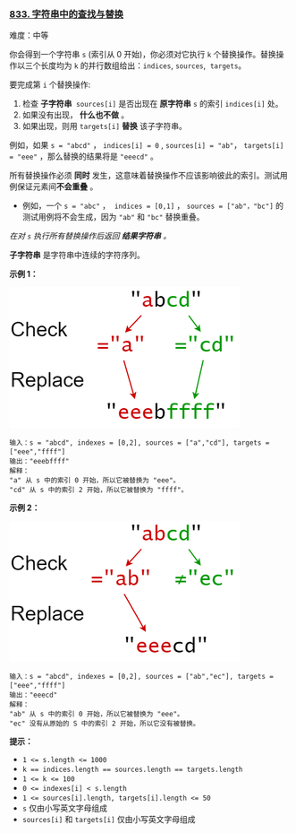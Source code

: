 ### [833\. 字符串中的查找与替换](https://leetcode.cn/problems/find-and-replace-in-string/)

难度：中等

你会得到一个字符串 `s` (索引从 0 开始)，你必须对它执行 `k` 个替换操作。替换操作以三个长度均为 `k` 的并行数组给出：`indices`, `sources`,  `targets`。

要完成第 `i` 个替换操作:

1.  检查 **子字符串**  `sources[i]` 是否出现在 **原字符串** `s` 的索引 `indices[i]` 处。
2.  如果没有出现， **什么也不做** 。
3.  如果出现，则用 `targets[i]` **替换** 该子字符串。

例如，如果 `s = "abcd"` ， `indices[i] = 0` , `sources[i] = "ab"`， `targets[i] = "eee"` ，那么替换的结果将是 `"eeecd"` 。

所有替换操作必须 **同时** 发生，这意味着替换操作不应该影响彼此的索引。测试用例保证元素间**不会重叠** 。

-   例如，一个 `s = "abc"` ，  `indices = [0,1]` ， `sources = ["ab"，"bc"]` 的测试用例将不会生成，因为 `"ab"` 和 `"bc"` 替换重叠。

_在对 `s` 执行所有替换操作后返回 **结果字符串** 。_

**子字符串** 是字符串中连续的字符序列。

**示例 1：**

![](./assets/img/Question0833_01.png)

```
输入：s = "abcd", indexes = [0,2], sources = ["a","cd"], targets = ["eee","ffff"]
输出："eeebffff"
解释：
"a" 从 s 中的索引 0 开始，所以它被替换为 "eee"。
"cd" 从 s 中的索引 2 开始，所以它被替换为 "ffff"。
```

**示例 2：**

![](./assets/img/Question0833_02.png)

```
输入：s = "abcd", indexes = [0,2], sources = ["ab","ec"], targets = ["eee","ffff"]
输出："eeecd"
解释：
"ab" 从 s 中的索引 0 开始，所以它被替换为 "eee"。
"ec" 没有从原始的 S 中的索引 2 开始，所以它没有被替换。
```

**提示：**

-   `1 <= s.length <= 1000`
-   `k == indices.length == sources.length == targets.length`
-   `1 <= k <= 100`
-   `0 <= indexes[i] < s.length`
-   `1 <= sources[i].length, targets[i].length <= 50`
-   `s` 仅由小写英文字母组成
-   `sources[i]` 和 `targets[i]` 仅由小写英文字母组成
